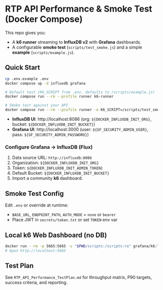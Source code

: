 # RTP API Performance & Smoke Test (Docker Compose)

This repo gives you:
- A **k6 runner** streaming to **InfluxDB v2** with **Grafana** dashboards.
- A configurable **smoke test** (`scripts/test_smoke.js`) and a simple **example** (`scripts/example.js`).

## Quick Start
```bash
cp .env.example .env
docker compose up -d influxdb grafana

# Default test (K6_SCRIPT from .env, defaults to /scripts/example.js)
docker compose run --rm --profile runner k6-runner

# Smoke test against your API
docker compose run --rm --profile runner -e K6_SCRIPT=/scripts/test_smoke.js k6-runner
```
- **InfluxDB UI**: http://localhost:8086  (org: `${DOCKER_INFLUXDB_INIT_ORG}`, bucket: `${DOCKER_INFLUXDB_INIT_BUCKET}`)
- **Grafana UI**:   http://localhost:3000  (user: `${GF_SECURITY_ADMIN_USER}`, pass: `${GF_SECURITY_ADMIN_PASSWORD}`)

### Configure Grafana → InfluxDB (Flux)
1. Data source URL: `http://influxdb:8086`
2. Organization: `${DOCKER_INFLUXDB_INIT_ORG}`
3. Token: `${DOCKER_INFLUXDB_INIT_ADMIN_TOKEN}`
4. Default Bucket: `${DOCKER_INFLUXDB_INIT_BUCKET}`
5. Import a community **k6** dashboard.

## Smoke Test Config
Edit `.env` or override at runtime:
- `BASE_URL`, `ENDPOINT_PATH`, `AUTH_MODE` = `none` or `bearer`
- Place JWT in `secrets/token.txt` or set `TOKEN` env var

## Local k6 Web Dashboard (no DB)
```bash
docker run --rm -p 5665:5665 -v "$PWD/scripts:/scripts:ro" grafana/k6:latest \  run --out web-dashboard=/ /scripts/example.js
# Open http://localhost:5665
```

## Test Plan
See `RTP_API_Performance_TestPlan.md` for throughput matrix, P90 targets, success criteria, and reporting.

